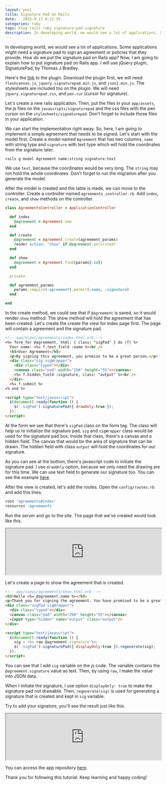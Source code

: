 ```yaml
---
layout: post
title: Signature Pad on Rails
date:   2015-9-17 8:12:55
categories: ruby
tags: blog rails ruby signature-pad signature
description: In developing world, we would see a lot of applications. Some applications might need a signature pad to sign an agreement or policies that they provide. How do we put the signature pad on Rails app? Now, I am going to explain how to put signature pad on Rails app. I will use jQuery plugin, SignaturePad, by Thomas J Bradley.
---
```


In developing world, we would see a lot of applications. Some applications might need a signature pad to sign an agreement or policies that they provide. How do we put the signature pad on Rails app? Now, I am going to explain how to put signature pad on Rails app. I will use jQuery plugin, SignaturePad, by Thomas J Bradley.<!--more-->

Here's the <a target="_blank" href="http://thomasjbradley.ca/lab/signature-pad">link</a> to the plugin. Download the plugin first, we will need `flashcanvas.js`, `jquery.signaturepad.min.js`, and `json2.min.js`. The stylesheets are included too on the plugin. We will need `jquery.signaturepad.css`, and `pen.cur` (cursor for signature).

Let's create a new rails application. Then, put the files in your `app/assets`, the js files on the `javascripts/signaturepad` and the css files with the pen cursor on the `stylesheets/signaturepad`. Don't forget to include those files in your application.

We can start the implementation right away. So, here, I am going to implement a simple agreement that needs to be signed. Let's start with the model first. Create a model named `Agreement` that has two columns, `name` with string type and `signature` with text type which will hold the coordinates from the signature later.

`rails g model Agreement name:string signature:text`

We use `text`, because the coordinates would be very long. The `string` may not hold the whole coordinates. Don't forget to run the migration after you generate the model.

After the model is created and the table is made, we can move to the controller. Create a controller named `agreements_controller.rb`. Add `index`, `create`, and `show` methods on the controller.

```Ruby
class AgreementsController < ApplicationController

  def index
    @agreement = Agreement.new
  end

  def create
    @agreement = Agreement.create(agreement_params)
    render action: "show" if @agreement.persisted?
  end

  def show
    @agreement = Agreement.find(params[:id])
  end

  private

  def agreement_params
    params.require(:agreement).permit(:name, :signature)
  end

end
```

In the create method, we could see that if `@agreement` is saved, so it would render `show` method. The show method will hold the agreement that has been created. Let's create the create the view for index page first. The page will contain a agreement and the signature pad.

```html
<!-- app/views/agreements/index.html.erb -->
<%= form_for @agreement, html: { class: "sigPad" } do |f| %>
  Your name: <%= f.text_field :name %><br />
  <h5>User Agreement</h5>
  <p>By signing this agreement, you promise to be a great person.</p>
  <div class="sig sigWrapper">
    <div class="typed"></div>
    <canvas class="pad" width="298" height="55"></canvas>
    <%= f.hidden_field :signature, class: "output" %><br />
  </div>
  <%= f.submit %>
<% end %>

<script type="text/javascript">
  $(document).ready(function () {
    $('.sigPad').signaturePad({ drawOnly:true });
  });
</script>
```

At the form we see that there's `sigPad` class on the form tag. The class will help us to initialize the signature pad. `sig` and `sigWrapper` class would be used for the signature pad box. Inside that class, there's a canvas and a hidden field. The canvas that would be the area of signature that can be drawn. The hidden field with class `output` will hold the coordinates for our signature.

As you can see at the bottom, there's javascript code to initiate the signature pad. I use `drawOnly` option, because we only need the drawing are for this time. We can use text field to generate our signature too. You can see the example <a target="_blank" href="https://thomasjbradley.github.io/signature-pad/examples/accept-signature.html">here</a>.

After the view is created, let's add the routes. Open the `config/routes.rb` and add this lines.

```Ruby
root 'agreements#index'
resources :agreements
```

Run the server and go to the site. The page that we've created would look like this.

<iframe src="https://drive.google.com/file/d/0B245dSGaMJ5YbEhqUUNyNVFDa00/preview" style="width: 100%"></iframe>

Let's create a page to show the agreement that is created.

```html
<!-- app/views/agreements/show.html.erb -->
<h3>Hello <%= @agreement.name %></h3>
<p>Thank you for signing the agreement. You have promised to be a great person!</p>
<div class="sigPad sigWrapper">
  <div class="typed"></div>
  <canvas class="pad" width="298" height="55"></canvas>
  <input type="hidden" name="output" class="output"/>
</div>

<script type="text/javascript">
  $(document).ready(function () {
    sig = <%= raw @agreement.signature %>;
    $('.sigPad').signaturePad({ displayOnly:true }).regenerate(sig);
  });
</script>
```

You can see that I add `sig` variable on the js code. The variable contains the `@agreement.signature` value as text. Then, by using `raw`, I make the value into JSON data.

When I initiate the signature, I use option `displayOnly: true` to make the signature pad not drawable. Then, `regenerate(sig)` is used for generating a signature that is created and kept in `sig` variable.

Try to add your signature, you'll see the result just like this.

<iframe src="https://drive.google.com/file/d/0B245dSGaMJ5YdjFlcHQ5Y2dOYWM/preview" style="width: 100%"></iframe>

You can access the app repository <a target="_blank" href="https://github.com/tsara27/sample_signature_pad">here</a>.

Thank you for following this tutorial. Keep learning and happy coding!

